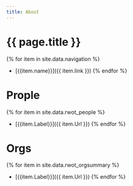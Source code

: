 ```yaml
---
title: About
---
```


# {{ page.title }}
{% for item in site.data.navigation %}
- [{{item.name}}]({{ item.link }})
{% endfor %}

# Prople
{% for item in site.data.rwot_people %}
- [{{item.Label}}]({{ item.Url }})
{% endfor %}

# Orgs
{% for item in site.data.rwot_orgsummary %}
- [{{item.Label}}]({{ item.Url }})
{% endfor %}
